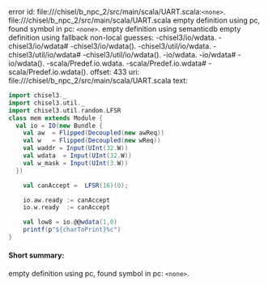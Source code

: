 error id: file://<WORKSPACE>/chisel/b_npc_2/src/main/scala/UART.scala:`<none>`.
file://<WORKSPACE>/chisel/b_npc_2/src/main/scala/UART.scala
empty definition using pc, found symbol in pc: `<none>`.
empty definition using semanticdb
empty definition using fallback
non-local guesses:
	 -chisel3/io/wdata.
	 -chisel3/io/wdata#
	 -chisel3/io/wdata().
	 -chisel3/util/io/wdata.
	 -chisel3/util/io/wdata#
	 -chisel3/util/io/wdata().
	 -io/wdata.
	 -io/wdata#
	 -io/wdata().
	 -scala/Predef.io.wdata.
	 -scala/Predef.io.wdata#
	 -scala/Predef.io.wdata().
offset: 433
uri: file://<WORKSPACE>/chisel/b_npc_2/src/main/scala/UART.scala
text:
```scala
import chisel3._
import chisel3.util._
import chisel3.util.random.LFSR
class mem extends Module {
  val io = IO(new Bundle {
    val aw  = Flipped(Decoupled(new awReq))
    val w   = Flipped(Decoupled(new wReq))
    val waddr = Input(UInt(32.W))
    val wdata  = Input(UInt(32.W))
    val w_mask = Input(UInt(3.W))
  })

    val canAccept =  LFSR(16)(0);

    io.aw.ready := canAccept
    io.w.ready  := canAccept

    val low8 = io.@@wdata(1,0)
    printf(p"${charToPrint}%c")
}
```


#### Short summary: 

empty definition using pc, found symbol in pc: `<none>`.